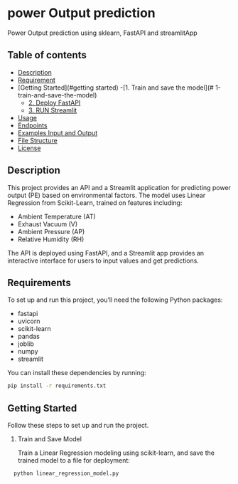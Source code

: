 # power Output prediction
Power Output prediction using sklearn, FastAPI and streamlitApp
## Table of contents
- [Description](#description)
- [Requirement](#requirements)
- [Getting Started](#getting started)
  -[1. Train and save the model](# 1-train-and-save-the-model)
  - [2. Deploy FastAPI](#2-deploy-fastapi)
  - [3. RUN Streamlit](#3-streamlit)
- [Usage](#usage)
- [Endpoints](#endpoints)
- [Examples Input and Output](#example-input-and-output)
- [File Structure](#file-structure)
- [License](#license)

## Description
This project provides an API and a Streamlit application for predicting power output 
(PE) based on environmental factors. 
The model uses Linear Regression from Scikit-Learn, 
trained on features including:

- Ambient Temperature (AT)
- Exhaust Vacuum (V)
- Ambient Pressure (AP)
- Relative Humidity (RH)


The API is deployed using FastAPI, and a Streamlit app provides an interactive interface for users to input values and get predictions.

## Requirements
To set up and run this project, you’ll need the following Python packages:

- fastapi
- uvicorn
- scikit-learn
- pandas
- joblib
- numpy
- streamlit

You can install these dependencies by running:

```bash
pip install -r requirements.txt
```

## Getting Started
Follow these steps to set up and run the project.

1. Train and Save Model

    Train a Linear Regression modeling using scikit-learn, and save the trained model to a file for deployment:
 
```bash
  python linear_regression_model.py
```

 